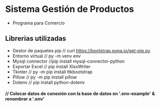 # Sistema Gestión de Productos

- Programa para Comercio 

## Librerias utilizadas

- Gestor de paquetes pip // curl https://bootstrap.pypa.io/get-pip.py
- Entorno virtual // py -m venv env
- Mysql connector //pip install mysql-connector-python
- Exportar Excel // pip install XlsxWriter
- Tkinter // py -m pip install ttkbootstrap
- Pillow // py -m pip install pillow
- Dotenv // pip install python-dotenv
#### // Colocar datos de conexión con la base de datos en '.env-example' & renombrar a '.env'